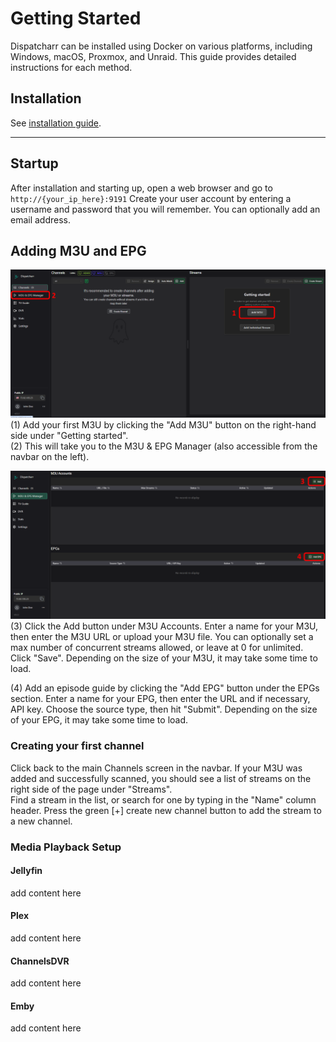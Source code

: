 # Getting Started

Dispatcharr can be installed using Docker on various platforms, including Windows, macOS, Proxmox, and Unraid. This guide provides detailed instructions for each method.

## Installation

See [installation guide](installation.md).

---

## Startup

After installation and starting up, open a web browser and go to `http://{your_ip_here}:9191`
Create your user account by entering a username and password that you will remember. You can optionally add an email address.

## Adding M3U and EPG

![Getting started](assets/getting_started.png)
(1) Add your first M3U by clicking the "Add M3U" button on the right-hand side under "Getting started".  
(2) This will take you to the M3U & EPG Manager (also accessible from the navbar on the left).  

![M3U & EPG Manager](assets/m3u_epg_manager.png)
(3) Click the Add button under M3U Accounts.  Enter a name for your M3U, then enter the M3U URL or upload your M3U file.  You can optionally set a max number of concurrent streams allowed, or leave at 0 for unlimited.  Click "Save". Depending on the size of your M3U, it may take some time to load.

(4) Add an episode guide by clicking the "Add EPG" button under the EPGs section. Enter a name for your EPG, then enter the URL and if necessary, API key. Choose the source type, then hit "Submit".
Depending on the size of your EPG, it may take some time to load.

### Creating your first channel

Click back to the main Channels screen in the navbar. If your M3U was added and successfully scanned, you should see a list of streams on the right side of the page under "Streams".  
Find a stream in the list, or search for one by typing in the "Name" column header. Press the green [+] create new channel button to add the stream to a new channel.

### Media Playback Setup
#### Jellyfin
add content here

#### Plex
add content here

#### ChannelsDVR
add content here

#### Emby

add content here
